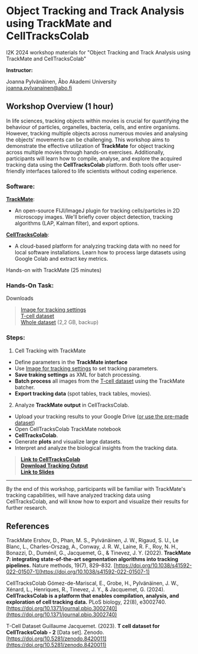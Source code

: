 # Object Tracking and Track Analysis using TrackMate and CellTracksColab

I2K 2024 workshop materials for "Object Tracking and Track Analysis using TrackMate and CellTracksColab"

**Instructor:**

Joanna Pylvänäinen, Åbo Akademi University  
joanna.pylvanainen@abo.fi  

## Workshop Overview (1 hour)

In life sciences, tracking objects within movies is crucial for quantifying the behaviour of particles, organelles, bacteria, cells, and entire organisms. However, tracking multiple objects across numerous movies and analysing the objects’ movements can be challenging. This workshop aims to demonstrate the effective utilization of **TrackMate** for object tracking across multiple movies through hands-on exercises. Additionally, participants will learn how to compile, analyse, and explore the acquired tracking data using the **CellTracksColab** platform. Both tools offer user-friendly interfaces tailored to life scientists without coding experience.

### Software:
[**TrackMate**](https://imagej.net/plugins/trackmate/): <br>
-  An open-source FIJI/ImageJ plugin for tracking cells/particles in 2D microscopy images. We'll briefly cover object detection, tracking algorithms (LAP, Kalman filter), and export options.

[**CellTracksColab**](https://github.com/CellMigrationLab/CellTracksColab): <br> 
- A cloud-based platform for analyzing tracking data with no need for local software installations. Learn how to process large datasets using Google Colab and extract key metrics.

Hands-on with TrackMate (25 minutes)

### Hands-On Task:
Downloads

> [Image for tracking settings](https://abofi-my.sharepoint.com/:i:/g/personal/joanna_pylvanainen_abo_fi/ERvu_iiIWvBMo2Bnrk9bf7kB69vlmMwmCKNbxbDaP-1APQ?e=yqmxpc) <br>
> [T-cell dataset](https://abofi-my.sharepoint.com/:f:/g/personal/joanna_pylvanainen_abo_fi/Eqq_uT6T5pNAsGPt6wKYlAQBTnQx4cxu6uAGb2SmiyFSlQ?e=kDtrcc) <br>
> [Whole dataset](https://abofi-my.sharepoint.com/:f:/g/personal/joanna_pylvanainen_abo_fi/EmFrrkXC_R5Fq5rMFkBmmoABJQXFpE7kwXQ9z1lOYh_-OA?e=CIe7rj) (2,2 GB, backup)

### Steps:
1. Cell Tracking with TrackMate
- Define parameters in the **TrackMate interface**
- Use [Image for tracking settings](https://abofi-my.sharepoint.com/:i:/g/personal/joanna_pylvanainen_abo_fi/ERvu_iiIWvBMo2Bnrk9bf7kB69vlmMwmCKNbxbDaP-1APQ?e=yqmxpc) to set tracking parameters.
- **Save traking settings** as XML for batch processing.
- **Batch process** all images from the [T-cell dataset](https://abofi-my.sharepoint.com/:f:/g/personal/joanna_pylvanainen_abo_fi/Eqq_uT6T5pNAsGPt6wKYlAQBTnQx4cxu6uAGb2SmiyFSlQ?e=kDtrcc) using the TrackMate batcher.
- **Export tracking data** (spot tables, track tables, movies).

2. Analyze **TrackMate output** in CellTracksColab.

- Upload your tracking results to your Google Drive ([or use the pre-made dataset](https://abofi-my.sharepoint.com/:f:/g/personal/joanna_pylvanainen_abo_fi/EsvL0faXSb1BgtheKIK3phkBnvuCTzr05fXij3fDO7i_Hw?e=vVPtho))
- Open CellTracksColab TrackMate notebook 
- **CellTracksColab**.
- Generate **plots** and visualize large datasets.
- Interpret and analyze the biological insights from the tracking data.

> **[Link to CellTracksColab](https://github.com/CellMigrationLab/CellTracksColab)**  
> **[Download Tracking Output](https://drive.google.com/drive/folders/1UcIp-HBMeizYnuVLvrC5zqIQbLAZYpxG?usp=sharing)**  
> **[Link to Slides](https://drive.google.com/file/d/1P0s1Uy419S7hgleyeX3YkTN33DviiwVO/view?usp=sharing)**  

---

By the end of this workshop, participants will be familiar with TrackMate's tracking capabilities, will have analyzed tracking data using CellTracksColab, and will know how to export and visualize their results for further research.

## References
TrackMate
Ershov, D., Phan, M. S., Pylvänäinen, J. W., Rigaud, S. U., Le Blanc, L., Charles-Orszag, A., Conway, J. R. W., Laine, R. F., Roy, N. H., Bonazzi, D., Duménil, G., Jacquemet, G., & Tinevez, J. Y. (2022). **TrackMate 7: integrating state-of-the-art segmentation algorithms into tracking pipelines.** Nature methods, 19(7), 829–832. [https://doi.org/10.1038/s41592-022-01507-1](https://doi.org/10.1038/s41592-022-01507-1)

CellTracksColab
Gómez-de-Mariscal, E., Grobe, H., Pylvänäinen, J. W., Xénard, L., Henriques, R., Tinevez, J. Y., & Jacquemet, G. (2024). **CellTracksColab is a platform that enables compilation, analysis, and exploration of cell tracking data.** PLoS biology, 22(8), e3002740. [https://doi.org/10.1371/journal.pbio.3002740](https://doi.org/10.1371/journal.pbio.3002740)

T-Cell Dataset
Guillaume Jacquemet. (2023). **T cell dataset for CellTracksColab - 2** [Data set]. Zenodo. [https://doi.org/10.5281/zenodo.8420011](https://doi.org/10.5281/zenodo.8420011)
